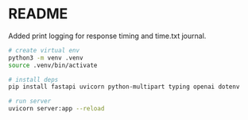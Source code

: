 # README

Added print logging for response timing and time.txt journal.

```sh
# create virtual env
python3 -m venv .venv
source .venv/bin/activate

# install deps
pip install fastapi uvicorn python-multipart typing openai dotenv

# run server
uvicorn server:app --reload
```
